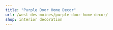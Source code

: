 ```yaml
---
title: "Purple Door Home Decor"
url: /west-des-moines/purple-door-home-decor/
shop: interior decoration
---
```

